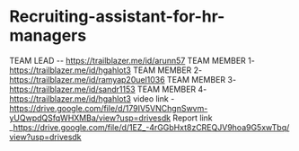 # Recruiting-assistant-for-hr-managers 
TEAM LEAD -- https://trailblazer.me/id/arunn57
TEAM MEMBER 1- https://trailblazer.me/id/hgahlot3
TEAM MEMBER 2- https://trailblazer.me/id/ramyap20uel1036
TEAM MEMBER 3- https://trailblazer.me/id/sandr1153
TEAM MEMBER 4- https://trailblazer.me/id/hgahlot3
video link   -https://drive.google.com/file/d/179IV5VNChgnSwvm-yUQwpdQSfqWHXMBa/view?usp=drivesdk
Report link   _https://drive.google.com/file/d/1EZ_-4rGGbHxt8zCREQJV9hoa9G5xwTbq/view?usp=drivesdk
